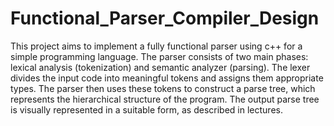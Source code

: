 # Functional_Parser_Compiler_Design


This project aims to implement a fully functional parser using c++ for a simple programming language. The parser consists of two main phases: lexical analysis (tokenization) and semantic analyzer (parsing). The lexer divides the input code into meaningful tokens and assigns them appropriate types. The parser then uses these tokens to construct a parse tree, which represents the hierarchical structure of the program. The output parse tree is visually represented in a suitable form, as described in lectures. 
